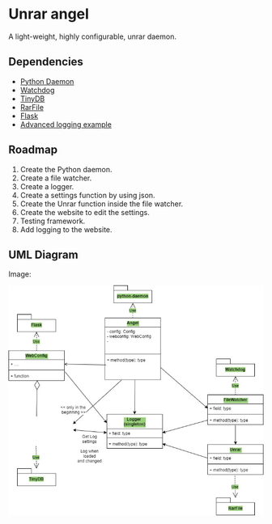 # Unrar angel
A light-weight, highly configurable, unrar daemon.

## Dependencies
- [Python Daemon](https://pypi.python.org/pypi/python-daemon/ "python-daemon")
- [Watchdog](https://pypi.python.org/pypi/watchdog "Watchdog")
- [TinyDB](http://tinydb.readthedocs.io/en/latest/ "TinyDB")
- [RarFile](https://rarfile.readthedocs.io/en/latest/ "rarfile")
- [Flask](http://flask.pocoo.org/ "Flask")
- [Advanced logging example](https://docs.python.org/2/howto/logging.html#configuring-logging "Advanced logging example")

## Roadmap
1. Create the Python daemon.
2. Create a file watcher.
3. Create a logger.
4. Create a settings function by using json.
5. Create the Unrar function inside the file watcher.
6. Create the website to edit the settings.
7. Testing framework.
8. Add logging to the website.

## UML Diagram
Image:

![alt text](doc/Unrar-angel-diagram.jpg "UML Diagram")